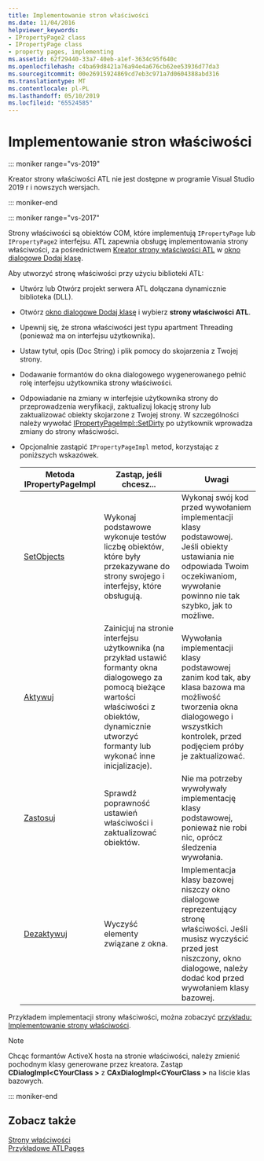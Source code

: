```yaml
---
title: Implementowanie stron właściwości
ms.date: 11/04/2016
helpviewer_keywords:
- IPropertyPage2 class
- IPropertyPage class
- property pages, implementing
ms.assetid: 62f29440-33a7-40eb-a1ef-3634c95f640c
ms.openlocfilehash: c4ba69d8421a76a94e4a676cb62ee53936d77da3
ms.sourcegitcommit: 00e26915924869cd7eb3c971a7d0604388abd316
ms.translationtype: MT
ms.contentlocale: pl-PL
ms.lasthandoff: 05/10/2019
ms.locfileid: "65524585"
---
```

# <a name="implementing-property-pages"></a>Implementowanie stron właściwości

::: moniker range="vs-2019"

Kreator strony właściwości ATL nie jest dostępne w programie Visual Studio 2019 r i nowszych wersjach.

::: moniker-end

::: moniker range="vs-2017"

Strony właściwości są obiektów COM, które implementują `IPropertyPage` lub `IPropertyPage2` interfejsu. ATL zapewnia obsługę implementowania strony właściwości, za pośrednictwem [Kreator strony właściwości ATL](../atl/reference/atl-property-page-wizard.md) w [okno dialogowe Dodaj klasę](../ide/add-class-dialog-box.md).

Aby utworzyć stronę właściwości przy użyciu biblioteki ATL:

- Utwórz lub Otwórz projekt serwera ATL dołączana dynamicznie biblioteka (DLL).

- Otwórz [okno dialogowe Dodaj klasę](../ide/add-class-dialog-box.md) i wybierz **strony właściwości ATL**.

- Upewnij się, że strona właściwości jest typu apartment Threading (ponieważ ma on interfejsu użytkownika).

- Ustaw tytuł, opis (Doc String) i plik pomocy do skojarzenia z Twojej strony.

- Dodawanie formantów do okna dialogowego wygenerowanego pełnić rolę interfejsu użytkownika strony właściwości.

- Odpowiadanie na zmiany w interfejsie użytkownika strony do przeprowadzenia weryfikacji, zaktualizuj lokację strony lub zaktualizować obiekty skojarzone z Twojej strony. W szczególności należy wywołać [IPropertyPageImpl::SetDirty](../atl/reference/ipropertypageimpl-class.md#setdirty) po użytkownik wprowadza zmiany do strony właściwości.

- Opcjonalnie zastąpić `IPropertyPageImpl` metod, korzystając z poniższych wskazówek.

   |Metoda IPropertyPageImpl|Zastąp, jeśli chcesz...|Uwagi|
   |------------------------------|----------------------------------|-----------|
   |[SetObjects](../atl/reference/ipropertypageimpl-class.md#setobjects)|Wykonaj podstawowe wykonuje testów liczbę obiektów, które były przekazywane do strony swojego i interfejsy, które obsługują.|Wykonaj swój kod przed wywołaniem implementacji klasy podstawowej. Jeśli obiekty ustawiania nie odpowiada Twoim oczekiwaniom, wywołanie powinno nie tak szybko, jak to możliwe.|
   |[Aktywuj](../atl/reference/ipropertypageimpl-class.md#activate)|Zainicjuj na stronie interfejsu użytkownika (na przykład ustawić formanty okna dialogowego za pomocą bieżące wartości właściwości z obiektów, dynamicznie utworzyć formanty lub wykonać inne inicjalizacje).|Wywołania implementacji klasy podstawowej zanim kod tak, aby klasa bazowa ma możliwość tworzenia okna dialogowego i wszystkich kontrolek, przed podjęciem próby je zaktualizować.|
   |[Zastosuj](../atl/reference/ipropertypageimpl-class.md#apply)|Sprawdź poprawność ustawień właściwości i zaktualizować obiektów.|Nie ma potrzeby wywoływały implementację klasy podstawowej, ponieważ nie robi nic, oprócz śledzenia wywołania.|
   |[Dezaktywuj](../atl/reference/ipropertypageimpl-class.md#deactivate)|Wyczyść elementy związane z okna.|Implementacja klasy bazowej niszczy okno dialogowe reprezentujący stronę właściwości. Jeśli musisz wyczyścić przed jest niszczony, okno dialogowe, należy dodać kod przed wywołaniem klasy bazowej.|

Przykładem implementacji strony właściwości, można zobaczyć [przykładu: Implementowanie strony właściwości](../atl/example-implementing-a-property-page.md).

> [!NOTE]
> Chcąc formantów ActiveX hosta na stronie właściwości, należy zmienić pochodnym klasy generowane przez kreatora. Zastąp **CDialogImpl\<CYourClass >** z **CAxDialogImpl\<CYourClass >** na liście klas bazowych.

::: moniker-end

## <a name="see-also"></a>Zobacz także

[Strony właściwości](../atl/atl-com-property-pages.md)<br/>
[Przykładowe ATLPages](../overview/visual-cpp-samples.md)
